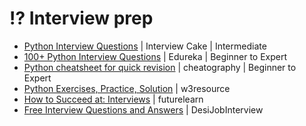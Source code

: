 # ⁉ Interview prep
- [Python Interview Questions](https://www.interviewcake.com/python-interview-questions) | Interview Cake | Intermediate
- [100+ Python Interview Questions](https://www.edureka.co/blog/interview-questions/python-interview-questions/) | Edureka | Beginner to Expert
- [Python cheatsheet for quick revision](https://cheatography.com/faq/cheat-sheets/python-for-interview/) | cheatography | Beginner to Expert
- [Python Exercises, Practice, Solution](https://www.w3resource.com/python-exercises/) | w3resource
- [How to Succeed at: Interviews](https://www.futurelearn.com/courses/interviews) | futurelearn
- [Free Interview Questions and Answers](https://www.best-job-interview.com/free-interview-questions-and-answers.html) | DesiJobInterview
